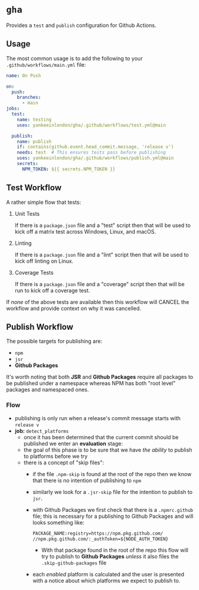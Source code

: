 # `gha`

Provides a `test` and `publish` configuration for Github Actions.

## Usage

The most common usage is to add the following to your `.github/workflows/main.yml` file:

```yml
name: On Push

on:
  push:
    branches:
      - main
jobs:
  test:
    name: testing
    uses: yankeeinlondon/gha/.github/workflows/test.yml@main

  publish:
    name: publish
    if: contains(github.event.head_commit.message, 'release v')
    needs: test  # This ensures tests pass before publishing
    uses: yankeeinlondon/gha/.github/workflows/publish.yml@main
    secrets:
      NPM_TOKEN: ${{ secrets.NPM_TOKEN }}
```

## Test Workflow

A rather simple flow that tests:

1. Unit Tests

    If there is a `package.json` file and a "test" script then that will be used to kick off a matrix test across Windows, Linux, and macOS.

2. Linting

    If there is a `package.json` file and a "lint" script then that will be used to kick off linting on Linux.

3. Coverage Tests

    If there is a `package.json` file and a "coverage" script then that will be run to kick off a coverage test.

If _none_ of the above tests are available then this workflow will CANCEL the workflow and provide context on why it was cancelled.

## Publish Workflow

The possible targets for publishing are:

- `npm`
- `jsr`
- **Github Packages**

It's worth noting that both **JSR** and **Github Packages** require all packages to be published under a namespace whereas NPM has both "root level" packages and namespaced ones.

### Flow

- publishing is only run when a release's commit message starts with `release v`
- **job:** `detect_platforms` 
  - once it has been determined that the current commit should be published we enter an **evaluation** stage:
  - the goal of this phase is to be sure that we have _the ability_ to publish to platforms before we try
  - there is a concept of "skip files":
    - if the file `.npm-skip` is found at the root of the repo then we know that there is no intention of publishing to `npm`
    - similarly we look for a `.jsr-skip` file for the intention to publish to `jsr`.
    - with Github Packages we first check that there is a `.npmrc.github` file; this is necessary for a publishing to Github Packages and will looks something like:

        ```txt
        PACKAGE_NAME:registry=https://npm.pkg.github.com/
        //npm.pkg.github.com/:_authToken=${NODE_AUTH_TOKEN}
        ```

      - With that package found in the root of the repo this flow will try to publish to **Github Packages** _unless_ it also files the `.skip-github-packages` file 
    - each _enabled_ platform is calculated and the user is presented with a notice about which platforms we expect to publish to.

